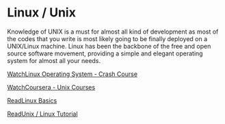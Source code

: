 # Linux / Unix

Knowledge of UNIX is a must for almost all kind of development as most of the codes that you write is most likely going to be finally deployed on a UNIX/Linux machine. Linux has been the backbone of the free and open source software movement, providing a simple and elegant operating system for almost all your needs.

[WatchLinux Operating System - Crash Course](https://www.youtube.com/watch?v=ROjZy1WbCIA)

[WatchCoursera - Unix Courses](https://www.coursera.org/courses?query=unix)

[ReadLinux Basics](https://dev.to/rudrakshi99/linux-basics-2onj)

[ReadUnix / Linux Tutorial](https://www.tutorialspoint.com/unix/index.htm)
